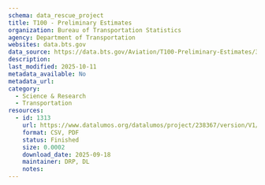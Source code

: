 ```yaml
---
schema: data_rescue_project 
title: T100 - Preliminary Estimates
organization: Bureau of Transportation Statistics
agency: Department of Transportation
websites: data.bts.gov
data_source: https://data.bts.gov/Aviation/T100-Preliminary-Estimates/3xj5-daif/about_data
description: 
last_modified: 2025-10-11
metadata_available: No
metadata_url: 
category:
  - Science & Research 
  - Transportation 
resources:
  - id: 1313
    url: https://www.datalumos.org/datalumos/project/238367/version/V1/view
    format: CSV, PDF
    status: Finished
    size: 0.0002
    download_date: 2025-09-18
    maintainer: DRP, DL
    notes: 
---
```


